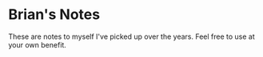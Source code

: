 # Brian's Notes #

These are notes to myself I've picked up over the years. Feel free to use at your own benefit.